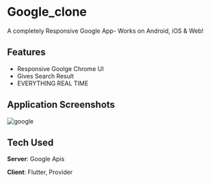 # Google_clone

A completely Responsive Google App- Works on Android, iOS & Web! 

## Features
- Responsive Goolge Chrome UI
- Gives Search Result
- EVERYTHING REAL TIME

## Application Screenshots

![google](https://github.com/vipinmehra535/google-clone/assets/88340224/6ece7db6-c035-41a3-8b9f-fce8e1f644e2)

## Tech Used
**Server**: Google Apis

**Client**: Flutter, Provider
